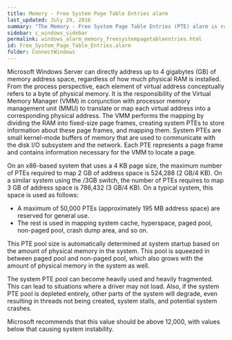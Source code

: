 ```yaml
---
title: Memory - Free System Page Table Entries alarm
last_updated: July 29, 2016
summary: "The Memory - Free System Page Table Entries (PTE) alarm is raised when this performance counter falls below a threshold."
sidebar: c_windows_sidebar
permalink: windows_alarm_memory_freesystempagetableentries.html
id: Free_System_Page_Table_Entries.alarm
folder: ConnectWindows
---
```


Microsoft Windows Server can directly address up to 4 gigabytes (GB) of memory address space, regardless of how much physical RAM is installed. From the process perspective, each element of virtual address conceptually refers to a byte of physical memory. It is the responsibility of the Virtual Memory Manager (VMM) in conjunction with processor memory management unit (MMU) to translate or map each virtual address into a corresponding physical address. The VMM performs the mapping by dividing the RAM into fixed-size page frames, creating system PTEs to store information about these page frames, and mapping them. System PTEs are small kernel-mode buffers of memory that are used to communicate with the disk I/O subsystem and the network. Each PTE represents a page frame and contains information necessary for the VMM to locate a page.

On an x86-based system that uses a 4 KB page size, the maximum number of PTEs required to map 2 GB of address space is 524,288 (2 GB/4 KB). On a similar system using the /3GB switch, the number of PTEs requires to map 3 GB of address space is 786,432 (3 GB/4 KB). On a typical system, this space is used as follows:
* A maximum of 50,000 PTEs (approximately 195 MB address space) are reserved for general use.
* The rest is used in mapping system cache, hyperspace, paged pool, non-paged pool, crash dump area, and so on.

This PTE pool size is automatically determined at system startup based on the amount of physical memory in the system. This pool is squeezed in between paged pool and non-paged pool, which also grows with the amount of physical memory in the system as well.

The system PTE pool can become heavily used and heavily fragmented. This can lead to situations where a driver may not load. Also, if the system PTE pool is depleted entirely, other parts of the system will degrade, even resulting in threads not being created, system stalls, and potential system crashes.

Microsoft recommends that this value should be above 12,000, with values below that causing system instability.
